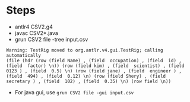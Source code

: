 # Steps
- antlr4 CSV2.g4 
- javac CSV2*.java
- grun CSV2 file -tree input.csv 
```
Warning: TestRig moved to org.antlr.v4.gui.TestRig; calling automatically
(file (hdr (row (field Name) , (field  occupation) , (field  id) , (field  factor) \n)) (row (field kim) , (field  scientist) , (field  0123 ) , (field  0.5) \n) (row (field jane) , (field  engineer ) , (field  494) , (field  0.12) \n) (row (field Shery) , (field  secretary ) , (field  102) , (field  0.35) \n) (row field \n))
```
- For java gui, use `grun CSV2 file -gui input.csv`
